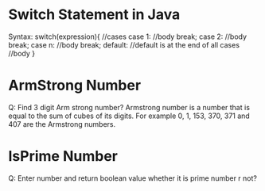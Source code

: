 # Switch Statement in Java
Syntax:
switch(expression){
//cases
case 1: 
  //body
  break;
case 2:
  //body
  break;
case n:
  //body
  break;
default:   //default is at the end of all cases
  //body
}

# ArmStrong Number
Q: Find 3 digit Arm strong number?
Armstrong number is a number that is equal to the sum of cubes of its digits. 
For example 0, 1, 153, 370, 371 and 407 are the Armstrong numbers.

# IsPrime Number
Q: Enter number and return boolean value whether it is prime number r not?



